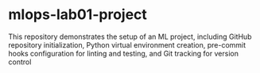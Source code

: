 # mlops-lab01-project
This repository demonstrates the setup of an ML project, including GitHub repository initialization, Python virtual environment creation, pre-commit hooks configuration for linting and testing, and Git tracking for version control
